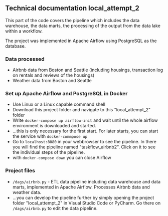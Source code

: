 ## Technical documentation local_attempt_2

This part of the code covers the pipeline which includes the data warehouse, the data marts, the processing of the output from the data lake within a workflow. 

The project was implemented in Apache Airflow using PostgreSQL as the database.

### Data processed
- Airbnb data from Boston and Seattle (including housings, transaction log on rentals and reviews of the housings)
- Weather data from Boston and Seattle

### Set up Apache Airflow and PostgreSQL in Docker
- Use Linux or a Linux capable command shell
- Download this project folder and navigate to this "local_attempt_2" folder
- Write ``` docker-compose up airflow-init ``` and 
wait until the whole airflow environment is downloaded and started.
- ...this is only necessary for the first start. For later starts, you can start the service with ```docker-commpose up```
- Go to ```localhost:8080``` in your webbrowser to see the pipeline. In there you will find the pipeline named "taskflow_airbnb2". Click on it to see the individual steps of the pipeline.
- with ```docker-compose down``` you can close Airflow

### Project files
- ```/dags/airbnb.py``` - ETL data pipeline including data warehouse and data marts, implemented in Apache Airflow. Processes Airbnb data and weather data.
- ...you can develop the pipeline further by simply opening the project folder "local_attempt_2" in Visual Studio Code or PyCharm. Go there on ```/dags/airbnb.py``` to edit the data pipeline.
